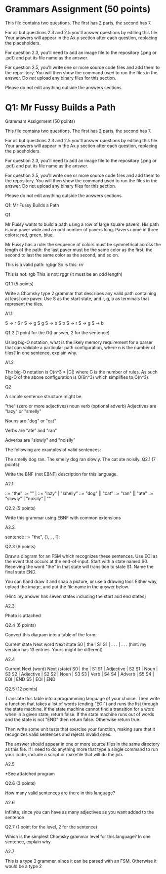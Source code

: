 # Grammars Assignment (50 points)

This file contains two questions. The first has 2 parts, the second has 7.

For all but questions 2.3 and 2.5 you'll answer questions by editing this file.
Your answers will appear in the Ax.y section after each question, replacing the
placeholders.

For question 2.3, you'll need to add an image file to the repository (.png or
.pdf) and put its file name as the answer.

For question 2.5, you'll write one or more source code files and add them to the
repository. You will then show the command used to run the files in the answer.
Do _not_ upload any binary files for this section.

Please do not edit anything outside the answers sections.


# Q1: Mr Fussy Builds a Path

Grammars Assignment (50 points)

This file contains two questions. The first has 2 parts, the second has 7.

For all but questions 2.3 and 2.5 you'll answer questions by editing this file. Your answers will appear in the Ax.y section after each question, replacing the placeholders.

For question 2.3, you'll need to add an image file to the repository (.png or .pdf) and put its file name as the answer.

For question 2.5, you'll write one or more source code files and add them to the repository. You will then show the command used to run the files in the answer. Do not upload any binary files for this section.

Please do not edit anything outside the answers sections.

Q1: Mr Fussy Builds a Path

Q1

Mr Fussy wants to build a path using a row of large square pavers. His path is one paver wide and an odd number of pavers long. Pavers come in three colors: red, green, blue.

Mr Fussy has a rule: the sequence of colors must be symmetrical across the length of the path: the last paver must be the same color as the first, the second to last the same color as the second, and so on.

This is a valid path: rgbgr So is this: rrr

This is not: rgb This is not: rggr (it must be an odd length)

Q1.1 (5 points)

Write a Chomsky type 2 grammar that describes any valid path containing at least one paver. Use S as the start state, and r, g, b as terminals that represent the tiles.

A1.1

S -> r S r S -> g S g S -> b S b S -> r S -> g S -> b

Q1.2 (1 point for the O() answer, 2 for the sentence)

Using big-O notation, what is the likely memory requirement for a parser that can validate a particular path configuration, where n is the number of tiles? In one sentence, explain why.

A1.2

The big-O notation is O(n^3 * |G|) where G is the number of rules. As such big-O of the above configuration is O(6n^3) which simplifies to O(n^3).

Q2

A simple sentence structure might be

"the" (zero or more adjectives) noun verb (optional adverb)
Adjectives are "lazy" or "smelly"

Nouns are "dog" or "cat"

Verbs are "ate" and "ran"

Adverbs are "slowly" and "noisily"

The following are examples of valid sentences:

The smelly dog ran.
The smelly dog ran slowly.
The cat ate noisily.
Q2.1 (7 points)

Write the BNF (not EBNF) description for this language.

A2.1

<sentence> ::= "the" <adjectives> <noun> <verb> <adverb>
<adjectives> ::= "" | <adjectives> <adjective>
<adjective> ::= "lazy" | "smelly"
<noun> ::= "dog" || "cat"
<verb> ::= "ran" || "ate"
<adverb> ::= "slowly" | "noisily" | ""

Q2.2 (5 points)

Write this grammar using EBNF with common extensions

A2.2

sentence ::= "the", {}, , , [];

Q2.3 (6 points)

Draw a diagram for an FSM which recognizes these sentences. Use EOI as the event that occurs at the end-of-input. Start with a state named S0. Receiving the word "the" in that state will transition to state S1. Name the final state END.

You can hand draw it and snap a picture, or use a drawing tool. Either way, upload the image, and put the file name in the answer below.

(Hint: my answer has seven states including the start and end states)

A2.3

Photo is attached

Q2.4 (6 points)

Convert this diagram into a table of the form:

Current state	Next word	Next state
S0        |    the    |     S1
S1        |   . . .   |   . . .
(hint: my version has 13 entries. Yours might be different)

A2.4

Current    Next (word)	Next (state)
S0        |    the    |   S1
S1        | Adjective |   S2
S1        |    Noun   |   S3
S2        | Adjective |   S2
S2        |    Noun   |   S3
S3        |   Verb    |   S4
S4        |  Adverb   |   S5
S4        |    EOI    |   END
S5        |    EOI    |   END


Q2.5 (12 points)

Translate this table into a programming language of your choice. Then write a function that takes a list of words (ending "EOI") and runs the list through the state machine. If the state machine cannot find a transition for a word when in a given state, return false. If the state machine runs out of words and the state is not "END" then return false. Otherwise return true.

Then write some unit tests that exercise your function, making sure that it recognizes valid sentences and rejects invalid ones.

The answer should appear in one or more source files in the same directory as this file. If I need to do anything more that type a single command to run your code, include a script or makefile that will do the job.

A2.5

*See attatched program

Q2.6 (3 points)

How many valid sentences are there in this language?

A2.6

Infinite, since you can have as many adjectives as you want added to the sentence

Q2.7 (1 point for the level, 2 for the sentence)

Which is the simplest Chomsky grammar level for this language? In one sentence, explain why.

A2.7

This is a type 3 grammer, since it can be parsed with an FSM. Otherwise it would be a type 2

